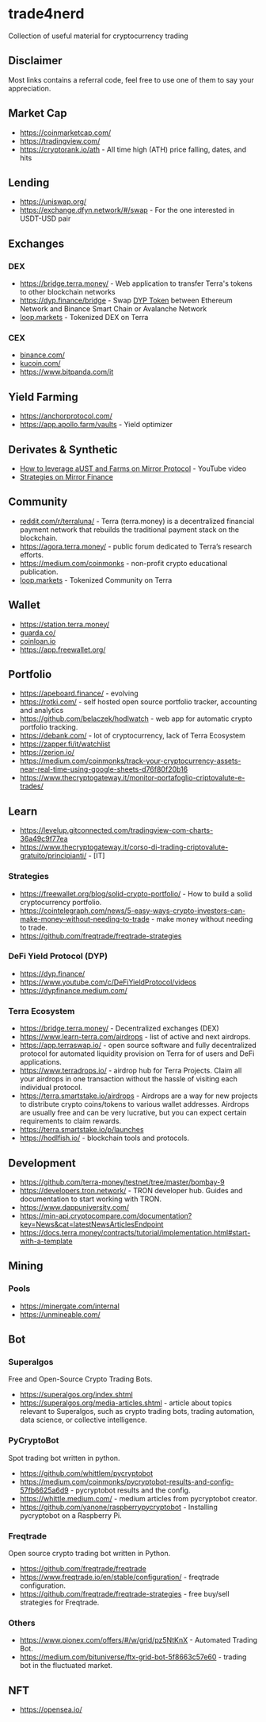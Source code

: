 # trade4nerd
Collection of useful material for cryptocurrency trading

## Disclaimer

Most links contains a referral code, feel free to use one of them to say your appreciation.

## Market Cap

- https://coinmarketcap.com/
- https://tradingview.com/
- https://cryptorank.io/ath - All time high (ATH) price falling, dates, and hits

## Lending

- https://uniswap.org/
- https://exchange.dfyn.network/#/swap - For the one interested in USDT-USD pair

## Exchanges

### DEX

- https://bridge.terra.money/ - Web application to transfer Terra's tokens to other blockchain networks
- https://dyp.finance/bridge - Swap [DYP Token](https://app.dyp.finance/constant-staking-30?r=0x2b8d29bc57e8822e484d6363497e635384c7aa8e) between Ethereum Network and Binance Smart Chain or Avalanche Network
- [loop.markets](https://www.loop.markets?ref=76791) - Tokenized DEX on Terra

### CEX

- [binance.com/](https://accounts.binance.com/en/register?ref=192299240)
- [kucoin.com/](https://www.kucoin.com/ucenter/signup?rcode=r3V4PW2)
- https://www.bitpanda.com/it

## Yield Farming

- https://anchorprotocol.com/
- https://app.apollo.farm/vaults - Yield optimizer

## Derivates & Synthetic

- [How to leverage aUST and Farms on Mirror Protocol](https://youtu.be/na6fYbnl308) - YouTube video
- [Strategies on Mirror Finance](https://mirrortracker.info/strategies/short-buy-neutral)

## Community

- [reddit.com/r/terraluna/](https://www.reddit.com/r/terraluna/) - Terra (terra.money) is a decentralized financial payment network that rebuilds the traditional payment stack on the blockchain.
- https://agora.terra.money/ - public forum dedicated to Terra’s research efforts.
- https://medium.com/coinmonks - non-profit crypto educational publication.
- [loop.markets](https://www.loop.markets?ref=76791) - Tokenized Community on Terra

## Wallet

- https://station.terra.money/
- [guarda.co/](https://grd.to/ref/mggY)
- [coinloan.io](https://app.coinloan.io/signup/?r=3V88XM)
- https://app.freewallet.org/

## Portfolio

- https://apeboard.finance/ - evolving
- https://rotki.com/ - self hosted open source portfolio tracker, accounting and analytics
- https://github.com/belaczek/hodlwatch - web app for automatic crypto portfolio tracking.
- https://debank.com/ - lot of cryptocurrency, lack of Terra Ecosystem
- https://zapper.fi/it/watchlist
- https://zerion.io/
- https://medium.com/coinmonks/track-your-cryptocurrency-assets-near-real-time-using-google-sheets-d76f80f20b16
- https://www.thecryptogateway.it/monitor-portafoglio-criptovalute-e-trades/

## Learn

- https://levelup.gitconnected.com/tradingview-com-charts-36a49c9f77ea
- https://www.thecryptogateway.it/corso-di-trading-criptovalute-gratuito/principianti/ - [IT]


### Strategies

- https://freewallet.org/blog/solid-crypto-portfolio/ - How to build a solid cryptocurrency portfolio.
- https://cointelegraph.com/news/5-easy-ways-crypto-investors-can-make-money-without-needing-to-trade - make money without needing to trade.
- https://github.com/freqtrade/freqtrade-strategies

### DeFi Yield Protocol (DYP)

- https://dyp.finance/
- https://www.youtube.com/c/DeFiYieldProtocol/videos
- https://dypfinance.medium.com/

### Terra Ecosystem

- https://bridge.terra.money/ - Decentralized exchanges (DEX)
- https://www.learn-terra.com/airdrops - list of active and next airdrops.
- https://app.terraswap.io/ - open source software and fully decentralized protocol for automated liquidity provision on Terra for of users and DeFi applications.
- https://www.terradrops.io/ - airdrop hub for Terra Projects. Claim all your airdrops in one transaction without the hassle of visiting each individual protocol.
- https://terra.smartstake.io/airdrops - Airdrops are a way for new projects to distribute crypto coins/tokens to various wallet addresses. Airdrops are usually free and can be very lucrative, but you can expect certain requirements to claim rewards. 
- https://terra.smartstake.io/p/launches
- https://hodlfish.io/ - blockchain tools and protocols.

## Development

- https://github.com/terra-money/testnet/tree/master/bombay-9
- https://developers.tron.network/ - TRON developer hub. Guides and documentation to start working with TRON.
- https://www.dappuniversity.com/
- https://min-api.cryptocompare.com/documentation?key=News&cat=latestNewsArticlesEndpoint
- https://docs.terra.money/contracts/tutorial/implementation.html#start-with-a-template

## Mining

### Pools

- https://minergate.com/internal
- https://unmineable.com/


## Bot

### Superalgos

Free and Open-Source Crypto Trading Bots.

- https://superalgos.org/index.shtml
- https://superalgos.org/media-articles.shtml - article about topics relevant to Superalgos, such as crypto trading bots, trading automation, data science, or collective intelligence.

### PyCryptoBot

Spot trading bot written in python.

- https://github.com/whittlem/pycryptobot
- https://medium.com/coinmonks/pycryptobot-results-and-config-57fb6625a6d9 - pycryptobot results and the config.
- https://whittle.medium.com/ - medium articles from pycryptobot creator.
- https://github.com/yanone/raspberrypycryptobot - Installing pycryptobot on a Raspberry Pi.

### Freqtrade

Open source crypto trading bot written in Python.

- https://github.com/freqtrade/freqtrade
- https://www.freqtrade.io/en/stable/configuration/ - freqtrade configuration.
- https://github.com/freqtrade/freqtrade-strategies - free buy/sell strategies for Freqtrade.

### Others

- https://www.pionex.com/offers/#/w/grid/pz5NtKnX - Automated Trading Bot.
- https://medium.com/bituniverse/ftx-grid-bot-5f8663c57e60 - trading bot in the fluctuated market.

## NFT

- https://opensea.io/
